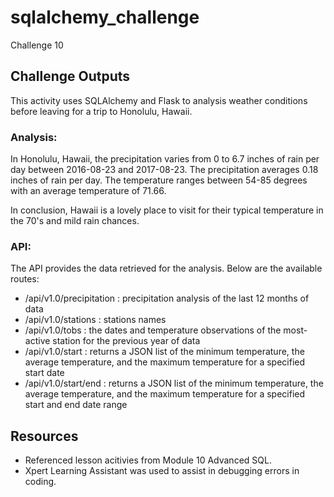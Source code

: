 # sqlalchemy_challenge
Challenge 10

## Challenge Outputs
This activity uses SQLAlchemy and Flask to analysis weather conditions before leaving for a trip to Honolulu, Hawaii.

### Analysis:
In Honolulu, Hawaii, the precipitation varies from 0 to 6.7 inches of rain per day between 2016-08-23 and 2017-08-23. The precipitation averages 0.18 inches of rain per day. The temperature ranges between 54-85 degrees with an average temperature of 71.66.

In conclusion, Hawaii is a lovely place to visit for their typical temperature in the 70's and mild rain chances.

### API:
The API provides the data retrieved for the analysis. Below are the available routes: 
- /api/v1.0/precipitation : precipitation analysis of the last 12 months of data
- /api/v1.0/stations : stations names
- /api/v1.0/tobs : the dates and temperature observations of the most-active station for the previous year of data
- /api/v1.0/start : returns a JSON list of the minimum temperature, the average temperature, and the maximum temperature for a specified start date
- /api/v1.0/start/end : returns a JSON list of the minimum temperature, the average temperature, and the maximum temperature for a specified start and end date range

## Resources
- Referenced lesson acitivies from Module 10 Advanced SQL.
- Xpert Learning Assistant was used to assist in debugging errors in coding.
